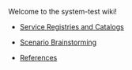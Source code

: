 Welcome to the system-test wiki!

* [Service Registries and Catalogs](https://github.com/ioos/system-test/wiki/Service-Registries-and-Data-Catalogs)
* [Scenario Brainstorming](https://github.com/ioos/system-test/wiki/Scenario-Brainstorming)

* [References](https://github.com/ioos/system-test/wiki/References)